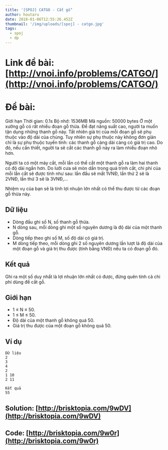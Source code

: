 ```yaml
---
title: '[SPOJ] CATGO - Cắt gỗ'
author: houtaru
date: 2018-01-06T12:55:26.452Z
thumbnail: '/img/uploads/[spoj] - catgo.jpg'
tags:
  - spoj
  - dp
---
```

# Link đề bài: [http://vnoi.info/problems/CATGO/](http://vnoi.info/problems/CATGO/)

# Đề bài:
Giới hạn
Thời gian: 0.1s
Bộ nhớ: 1536MB
Mã nguồn: 50000 bytes
Ở một xưởng gỗ có rất nhiều đoạn gỗ thừa. Để đạt năng suất cao, người ta muốn tận dụng những thanh gỗ này. Tất nhiên giá trị của mỗi đoạn gỗ sẽ phụ thuộc vào độ dài của chúng. Tuy nhiên sự phụ thuộc này không đơn giản chỉ là sự phụ thuộc tuyến tính: các thanh gỗ càng dài càng có giá trị cao. Do đó, nếu cần thiết, người ta sẽ cắt các thanh gỗ này ra làm nhiều đoạn nhỏ hơn.

Người ta có một máy cắt, mỗi lần có thể cắt một thanh gỗ ra làm hai thanh có độ dài ngắn hơn. Do lưỡi cưa sẽ mòn dần trong quá trình cắt, chi phí của mỗi lần cắt sẽ được tính như sau: lần đầu sẽ mất 1VNĐ, lần thứ 2 sẽ là 2VNĐ, lần thứ 3 sẽ là 3VNĐ,...

Nhiệm vụ của bạn sẽ là tính lợi nhuận lớn nhất có thể thu được từ các đoạn gỗ thừa này.

## Dữ liệu

 - Dòng đầu ghi số N, số thanh gỗ thừa.
 - N dòng sau, mỗi dòng ghi một số nguyên dương là độ dài của một thanh gỗ.
 - Dòng tiếp theo ghi số M, số độ dài có giá trị.
 - M dòng tiếp theo, mỗi dòng ghi 2 số nguyên dương lần lượt là độ dài của một đoạn gỗ và giá trị thu được (tính bằng VNĐ) nếu ta có đoạn gỗ đó.

## Kết quả

Ghi ra một số duy nhất là lợi nhuận lớn nhất có được, đừng quên tính cả chi phí dùng để cắt gỗ.

## Giới hạn

 - 1 ≤ N ≤ 50.
 - 1 ≤ M ≤ 50.
 - Độ dài của một thanh gỗ không quá 50.
 - Giá trị thu được của một đoạn gỗ không quá 50.

## Ví dụ
```
Dữ liệu
2
3
4
2
1 10
2 11

Kết quả
55
```

## Solution: [http://brisktopia.com/9wDV](http://brisktopia.com/9wDV)
## Code: [http://brisktopia.com/9w0r](http://brisktopia.com/9w0r)

